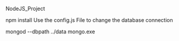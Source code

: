 NodeJS_Project


npm install
Use the config.js File to change the database connection

mongod --dbpath ../data
mongo.exe